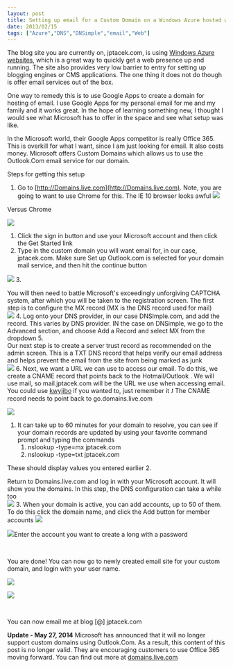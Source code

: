 ```yaml
---
layout: post
title: Setting up email for a Custom Domain on a Windows Azure hosted website
date: 2013/02/15
tags: ["Azure","DNS","DNSimple","email","Web"]
---
```


The blog site you are currently on, jptacek.com, is using [Windows Azure websites](http://www.windowsazure.com/en-us/home/scenarios/web-sites/), which is a great way to quickly get a web presence up and running. The site also provides very low barrier to entry for setting up blogging engines or CMS applications. The one thing it does not do though is offer email services out of the box.

One way to remedy this is to use Google Apps to create a domain for hosting of email. I use Google Apps for my personal email for me and my family and it works great. In the hope of learning something new, I thought I would see what Microsoft has to offer in the space and see what setup was like.

In the Microsoft world, their Google Apps competitor is really Office 365\. This is overkill for what I want, since I am just looking for email. It also costs money. Microsoft offers Custom Domains which allows us to use the Outlook.Com email service for our domain.

Steps for getting this setup

1.  Go to [http://Domains.live.com](http://Domains.live.com). Note, you are going to want to use Chrome for this. The IE 10 browser looks awful
![](021513_1309_Settingupem1.png)

Versus Chrome

![](021513_1309_Settingupem2.png)

1.  Click the sign in button and use your Microsoft account and then click the Get Started link
2.  <div>Type in the custom domain you will want email for, in our case, jptacek.com. Make sure Set up Outlook.com is selected for your domain mail service, and then hit the continue button</div>
![](021513_1309_Settingupem3.png)
3.  <div>You will then need to battle Microsoft's exceedingly unforgiving CAPTCHA system, after which you will be taken to the registration screen. The first step is to configure the MX record (MX is the DNS record used for mail)</div>
![](021513_1309_Settingupem4.png)
4.  Log onto your DNS provider, in our case DNSImple.com, and add the record. This varies by DNS provider. IN the case on DNSimple, we go to the Advanced section, and choose Add a Record and select MX from the dropdown
5.  <div>Our next step is to create a server trust record as recommended on the admin screen. This is a TXT DNS record that helps verify our email address and helps prevent the email from the site from being marked as junk</div>
![](021513_1309_Settingupem5.png)
6.  Next, we want a URL we can use to access our email. To do this, we create a CNAME record that points back to the Hotmail/Outlook . We will use mail, so mail.jptacek.com will be the URL we use when accessing email. You could use [kwyjibo](http://www.youtube.com/watch?v=-VILl6FOm6s) if you wanted to, just remember it <span style="font-family: Wingdings;">J</span> The CNAME record needs to point back to go.domains.live.com
&nbsp;

![](021513_1309_Settingupem6.png)

1.  <div>It can take up to 60 minutes for your domain to resolve, you can see if your domain records are updated by using your favorite command prompt and typing the commands</div>

    1.  nslookup -type=mx jptacek.com
    2.  nslookup -type=txt jptacek.com

These should display values you entered earlier
2.  <div>Return to Domains.live.com and log in with your Microsoft account. It will show you the domains. In this step, the DNS configuration can take a while too</div>
![](021513_1309_Settingupem7.png)
3.  When your domain is active, you can add accounts, up to 50 of them. To do this click the domain name, and click the Add button for member accounts
![](021513_1309_Settingupem8.png)

![](021513_1309_Settingupem9.png)Enter the account you want to create a long with a password

&nbsp;

You are done! You can now go to newly created email site for your custom domain, and login with your user name.

![](021513_1309_Settingupem10.png)

![](021513_1309_Settingupem11.png)

&nbsp;

You can now email me at blog [@] jptacek.com

**Update - May 27, 2014** Microsoft has announced that it will no longer support custom domains using Outlook.Com. As a
 result, this content of this post is no longer valid. They
are encouraging customers to use Office 365 moving forward. You can find out more at [domains.live.com](http://domains.live.com/)